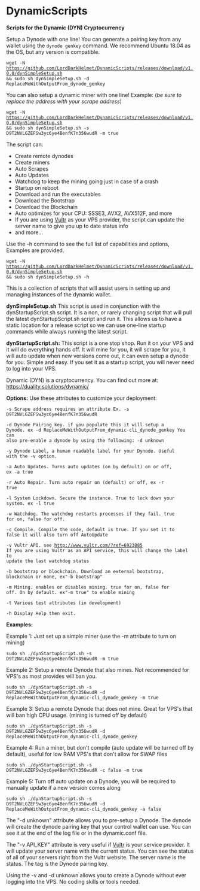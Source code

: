 # DynamicScripts
<b>Scripts for the Dynamic (DYN) Cryptocurrency</b>

Setup a Dynode with one line! You can generate a pairing key from any wallet using the <code>dynode genkey</code> command. We recommend Ubuntu 18.04 as the OS, but any version is compatible. 

<code>wget -N https://github.com/LordDarkHelmet/DynamicScripts/releases/download/v1.0.0/dynSimpleSetup.sh && sudo sh dynSimpleSetup.sh -d ReplaceMeWithOutputFrom_dynode_genkey</code>

You can also setup a dynamic miner with one line! Example: (<i>be sure to replace the address with your scrape address</i>)

<code>wget -N https://github.com/LordDarkHelmet/DynamicScripts/releases/download/v1.0.0/dynSimpleSetup.sh && sudo sh dynSimpleSetup.sh -s D9T2NVLGZEFSw3yc6ye4BenfK7n356wudR -m true</code>

The script can: 
 * Create remote dynodes
 * Create miners
 * Auto Scrapes
 * Auto Updates
 * Watchdog to keep the mining going just in case of a crash
 * Startup on reboot
 * Download and run the executables
 * Download the Bootstrap
 * Download the Blockchain
 * Auto optimizes for your CPU: SSSE3, AVX2, AVX512F, and more
 * If you are using [Vultr](http://www.vultr.com/?ref=6923885) as your VPS provider, the script can update the server name to give you up to date status info
 * and more...
 
 Use the -h command to see the full list of capabilities and options, Examples are provided.    
 
 <code>wget -N https://github.com/LordDarkHelmet/DynamicScripts/releases/download/v1.0.0/dynSimpleSetup.sh && sudo sh dynSimpleSetup.sh -h</code>
 

This is a collection of scripts that will assist users in setting up and managing instances of the dynamic wallet.

<b>dynSimpleSetup.sh</b>
This script is used in conjunction with the dynStartupScript.sh script. It is a non, or rarely changing script that will pull the latest dynStartupScript.sh script and run it. This allows us to have a static location for a release script so we can use one-line startup commands while always running the latest script. 

<b>dynStartupScript.sh:</b>
This script is a one stop shop. Run it on your VPS and it will do everything hands off. It will mine for you, it will scrape for you, it will auto update when new versions come out, it can even setup a dynode for you. Simple and easy. If you set it as a startup script, you will never need to log into your VPS.


Dynamic (DYN) is a cryptocurrency. You can find out more at:
https://duality.solutions/dynamic/

<b>Options:</b>
Use these attributes to customize your deployment:

<code>-s Scrape address requires an attribute Ex.  -s D9T2NVLGZEFSw3yc6ye4BenfK7n356wudR</code>

<code>-d Dynode Pairing key. if you populate this it will setup a Dynode.  ex -d ReplaceMeWithOutputFrom_dynamic-cli_dynode_genkey
     You can also pre-enable a dynode by using the following: -d unknown</code>
     
 <code>-y Dynode Label, a human readable label for your Dynode. Useful with the -v option.</code>
 
 <code>-a Auto Updates. Turns auto updates (on by default) on or off, ex -a true</code>
 
 <code>-r Auto Repair. Turn auto repair on (default) or off, ex -r true</code>
 
 <code>-l System Lockdown. Secure the instance. True to lock down your system. ex -l true</code>
 
 <code>-w Watchdog. The watchdog restarts processes if they fail. true for on, false for off. </code>
 
 <code>-c Compile. Compile the code, default is true. If you set it to false it will also turn off AutoUpdate</code>
 
 <code>-v Vultr API. see http://www.vultr.com/?ref=6923885 If you are using Vultr as an API service, this will change the label to update the last watchdog status</code>
 
 <code>-b bootstrap or blockchain. Download an external bootstrap, blockchain or none, ex"-b bootstrap"</code>
 
 <code>-m Mining. enables or disables mining. true for on, false for off. On by default. ex"-m true" to enable mining</code>
 
 <code>-t Various test attributes (in development)</code>
 
 <code>-h Display Help then exit.</code>


<b>Examples:</b>

Example 1: Just set up a simple miner (use the -m attribute to turn on mining)

<code>sudo sh ./dynStartupScript.sh -s D9T2NVLGZEFSw3yc6ye4BenfK7n356wudR -m true</code>

Example 2: Setup a remote Dynode that also mines. Not recommended for VPS's as most provides will ban you. 

<code>sudo sh ./dynStartupScript.sh -s D9T2NVLGZEFSw3yc6ye4BenfK7n356wudR -d ReplaceMeWithOutputFrom_dynamic-cli_dynode_genkey -m true</code>

Example 3: Setup a remote Dynode that does not mine. Great for VPS's that will ban high CPU usage. (mining is turned off by default)

<code>sudo sh ./dynStartupScript.sh -s D9T2NVLGZEFSw3yc6ye4BenfK7n356wudR -d ReplaceMeWithOutputFrom_dynamic-cli_dynode_genkey</code>

Example 4: Run a miner, but don't compile (auto update will be turned off by default), useful for low RAM VPS's that don't allow for SWAP files

<code>sudo sh ./dynStartupScript.sh -s D9T2NVLGZEFSw3yc6ye4BenfK7n356wudR -c false -m true</code>

Example 5: Turn off auto update on a Dynode, you will be required to manually update if a new version comes along

<code>sudo sh ./dynStartupScript.sh -s D9T2NVLGZEFSw3yc6ye4BenfK7n356wudR -d ReplaceMeWithOutputFrom_dynamic-cli_dynode_genkey -a false</code>

The "-d unknown" attribute allows you to pre-setup a Dynode. The dynode will create the dynode pairing key that your control wallet can use. You can see it at the end of the log file or in the dynamic.conf file.

The "-v API_KEY" attribute is very useful if [Vultr](http://www.vultr.com/?ref=6923885) is your service provider. It will update your server name with the current status. You can see the status of all of your servers right from the Vultr website. The server name is the status. The tag is the Dynode pairing key.

Using the -v and -d unknown allows you to create a Dynode without ever logging into the VPS. No coding skills or tools needed. 
